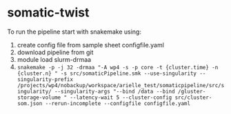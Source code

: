 # somatic-twist

To run the pipeline start with snakemake using:
1. create config file from sample sheet configfile.yaml
2. download pipeline from git
3. module load slurm-drmaa
4. ` snakemake -p -j 32 -drmaa "-A wp4 -s -p core -t {cluster.time} -n {cluster.n} " -s src/somaticPipeline.smk --use-singularity --singularity-prefix /projects/wp4/nobackup/workspace/arielle_test/somaticpipeline/src/singularity/ --singularity-args "--bind /data --bind /gluster-storage-volume " --latency-wait 5 --cluster-config src/cluster-som.json --rerun-incomplete --configfile configfile.yaml `
